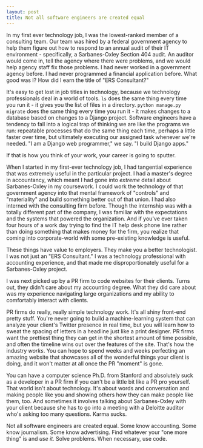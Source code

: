 ```yaml
---
layout: post
title: Not all software engineers are created equal
---
```


In my first ever technology job, I was the lowest-ranked member of a consulting team. Our team was hired by a federal government agency to help them figure out how to respond to an annual audit of their IT environment - specifically, a Sarbanes-Oxley Section 404 audit. An auditor would come in, tell the agency where there were problems, and we would help agency staff fix those problems. I had never worked in a government agency before. I had never programmed a financial application before. What good was I? How did I earn the title of "ERS Consultant?"

It's easy to get lost in job titles in technology, because we technology professionals deal in a world of tools. `ls` does the same thing every time you run it - it gives you the list of files in a directory. `python manage.py migrate` does the same thing every time you run it - it makes changes to a database based on changes to a Django project. Software engineers have a tendency to fall into a logical trap of thinking we are like the programs we run: repeatable processes that do the same thing each time, perhaps a little faster over time, but ultimately executing our assigned task whenever we're needed. "I am a Django web programmer," we say. "I build Django apps."

If that is how you think of your work, your career is going to sputter. 

When I started in my first-ever technology job, I had tangential experience that was extremely useful in the particular project. I had a master's degree in accountancy, which meant I had gone into _extreme_ detail about Sarbanes-Oxley in my coursework. I could work the technology of that government agency into that mental framework of "controls" and "materiality" and build something better out of that union. I had also interned with the consulting firm before. Though the internship was with a totally different part of the company, I was familiar with the expectations and the systems that powered the organization. And if you've ever taken four hours of a work day trying to find the IT help desk phone line rather than doing something that makes money for the firm, you realize that coming into corporate-world with some pre-existing knowledge is useful.

These things have value to employers. They make you a better technologist. I was not just an "ERS Consultant." I was a technology professional with accounting experience, and that made me disproportionately useful for a Sarbanes-Oxley project.

I was next picked up by a PR firm to code websites for their clients. Turns out, they didn't care about my accounting degree. What they did care about was my experience navigating large organizations and my ability to comfortably interact with clients. 

PR firms do really, really simple technology work. It's all shiny front-end pretty stuff. You're never going to build a machine-learning system that can analyze your client's Twitter presence in real time, but you will learn how to sweat the spacing of letters in a headline just like a print designer. PR firms want the prettiest thing they can get in the shortest amount of time possible, and often the timeline wins out over the features of the site. That's how the industry _works_. You can hope to spend weeks and weeks perfecting an amazing website that showcases all of the wonderful things your client is doing, and it won't matter at all once the PR "moment" is gone. 

You can have a computer science Ph.D. from Stanford and absolutely suck as a developer in a PR firm if you can't be a little bit like a PR pro yourself. That world isn't about technology. It's about words and conversation and making people like you and showing others how they can make people like them, too. And sometimes it involves talking about Sarbanes-Oxley with your client because she has to go into a meeting with a Deloitte auditor who's asking too many questions. Karma sucks.

Not all software engineers are created equal. Some know accounting. Some know journalism. Some know advertising. Find whatever your "one more thing" is and *use it.* Solve problems. When necessary, use code. 